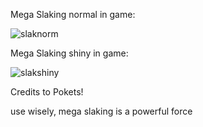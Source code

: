 Mega Slaking normal in game:

![slaknorm](https://github.com/user-attachments/assets/5d1b91e4-c98d-4681-9325-26630b04db4a)

Mega Slaking shiny in game:

![slakshiny](https://github.com/user-attachments/assets/d4f1b2fb-3f56-4100-8c42-785467f00d47)

Credits to Pokets!

use wisely, mega slaking is a powerful force
